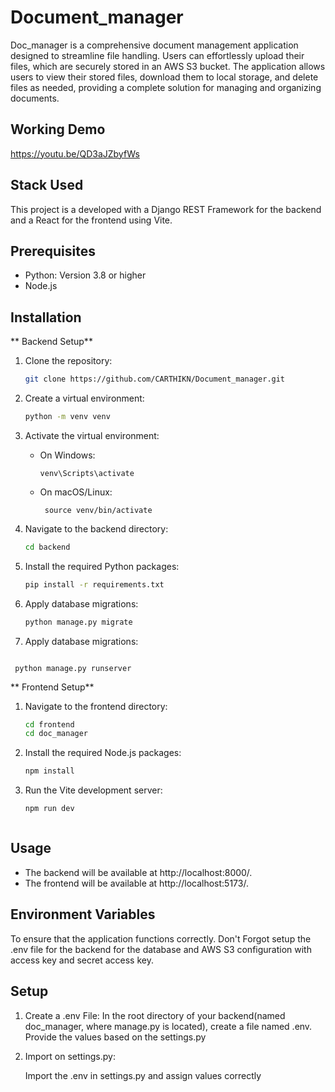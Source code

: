 # Document_manager
Doc_manager is a comprehensive document management application designed to streamline file handling. Users can effortlessly upload their files, which are securely stored in an AWS S3 bucket. The application allows users to view their stored files, download them to local storage, and delete files as needed, providing a complete solution for managing and organizing documents.

## Working Demo

https://youtu.be/QD3aJZbyfWs

## Stack Used

This project is a developed with a Django REST Framework for the  backend and a React for the  frontend using Vite.


## Prerequisites

  * Python: Version 3.8 or higher
  * Node.js


## Installation

** Backend Setup**

  1. Clone the repository:
     ```bash
     git clone https://github.com/CARTHIKN/Document_manager.git

  2. Create a virtual environment:
     ```bash
     python -m venv venv

  3. Activate the virtual environment:
     * On Windows:

           venv\Scripts\activate
     * On macOS/Linux:

            source venv/bin/activate



  4. Navigate to the backend directory:
     ```bash
     cd backend


  5. Install the required Python packages:
     ```bash
     pip install -r requirements.txt


  6. Apply database migrations:
      ```bash
     python manage.py migrate


   6. Apply database migrations:
      ```bash
     python manage.py runserver


** Frontend Setup**

   1. Navigate to the frontend directory:
      ```bash
      cd frontend
      cd doc_manager
      ```
      
   2. Install the required Node.js packages:
      ```bash
      npm install

   3. Run the Vite development server:
      ```bash
      npm run dev



## Usage
 * The backend will be available at http://localhost:8000/.
 * The frontend will be available at http://localhost:5173/.


## Environment Variables

To ensure that the application functions correctly. Don't Forgot setup the .env file for the backend for the database and AWS S3 configuration with access key and secret access key.


## Setup

  1. Create a .env File:
     In the root directory of your backend(named doc_manager, where manage.py is located), create a file named .env. Provide the values based on the settings.py

  2. Import on settings.py:

     Import  the .env in settings.py and assign values correctly 


     
